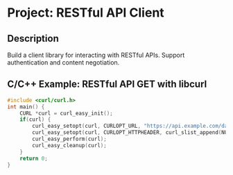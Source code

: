 # Project: RESTful API Client

## Description
Build a client library for interacting with RESTful APIs. Support authentication and content negotiation.

## C/C++ Example: RESTful API GET with libcurl
```c
#include <curl/curl.h>
int main() {
    CURL *curl = curl_easy_init();
    if(curl) {
        curl_easy_setopt(curl, CURLOPT_URL, "https://api.example.com/data");
        curl_easy_setopt(curl, CURLOPT_HTTPHEADER, curl_slist_append(NULL, "Accept: application/json"));
        curl_easy_perform(curl);
        curl_easy_cleanup(curl);
    }
    return 0;
}
```
